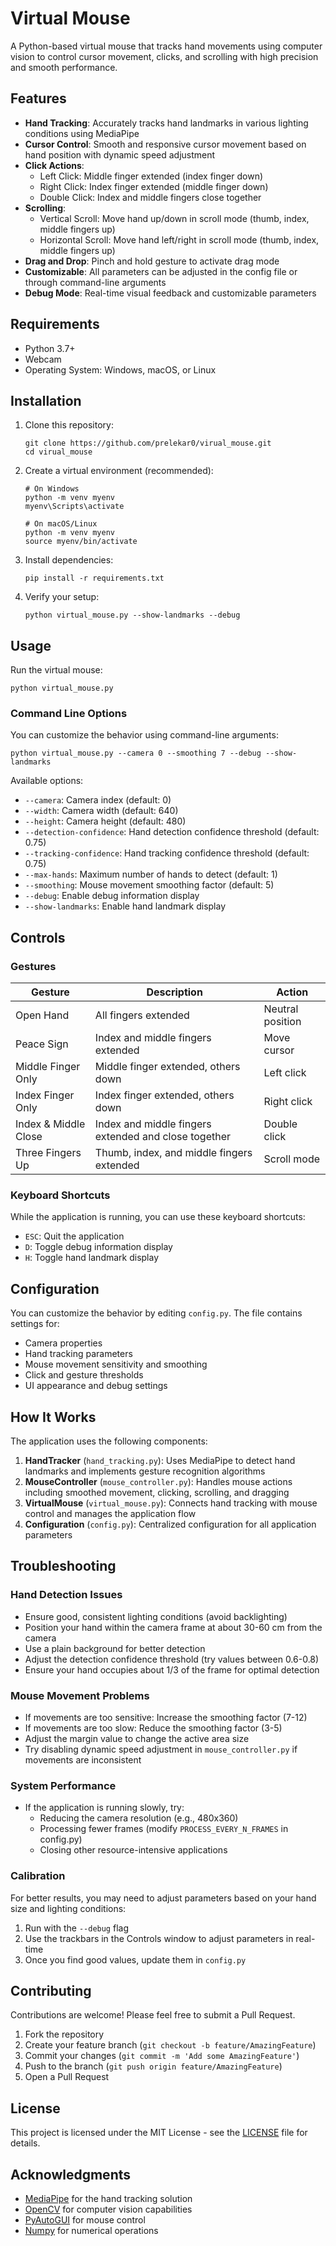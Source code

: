 # Virtual Mouse

A Python-based virtual mouse that tracks hand movements using computer vision to control cursor movement, clicks, and scrolling with high precision and smooth performance.

## Features

- **Hand Tracking**: Accurately tracks hand landmarks in various lighting conditions using MediaPipe
- **Cursor Control**: Smooth and responsive cursor movement based on hand position with dynamic speed adjustment
- **Click Actions**:
  - Left Click: Middle finger extended (index finger down)
  - Right Click: Index finger extended (middle finger down)
  - Double Click: Index and middle fingers close together
- **Scrolling**:
  - Vertical Scroll: Move hand up/down in scroll mode (thumb, index, middle fingers up)
  - Horizontal Scroll: Move hand left/right in scroll mode (thumb, index, middle fingers up)
- **Drag and Drop**: Pinch and hold gesture to activate drag mode
- **Customizable**: All parameters can be adjusted in the config file or through command-line arguments
- **Debug Mode**: Real-time visual feedback and customizable parameters

## Requirements

- Python 3.7+
- Webcam
- Operating System: Windows, macOS, or Linux

## Installation

1. Clone this repository:
   ```
   git clone https://github.com/prelekar0/virual_mouse.git
   cd virual_mouse
   ```

2. Create a virtual environment (recommended):
   ```
   # On Windows
   python -m venv myenv
   myenv\Scripts\activate

   # On macOS/Linux
   python -m venv myenv
   source myenv/bin/activate
   ```

3. Install dependencies:
   ```
   pip install -r requirements.txt
   ```

4. Verify your setup:
   ```
   python virtual_mouse.py --show-landmarks --debug
   ```

## Usage

Run the virtual mouse:
```
python virtual_mouse.py
```

### Command Line Options

You can customize the behavior using command-line arguments:

```
python virtual_mouse.py --camera 0 --smoothing 7 --debug --show-landmarks
```

Available options:
- `--camera`: Camera index (default: 0)
- `--width`: Camera width (default: 640)
- `--height`: Camera height (default: 480)
- `--detection-confidence`: Hand detection confidence threshold (default: 0.75)
- `--tracking-confidence`: Hand tracking confidence threshold (default: 0.75)
- `--max-hands`: Maximum number of hands to detect (default: 1)
- `--smoothing`: Mouse movement smoothing factor (default: 5)
- `--debug`: Enable debug information display
- `--show-landmarks`: Enable hand landmark display

## Controls

### Gestures

| Gesture | Description | Action |
|---------|-------------|--------|
| Open Hand | All fingers extended | Neutral position |
| Peace Sign | Index and middle fingers extended | Move cursor |
| Middle Finger Only | Middle finger extended, others down | Left click |
| Index Finger Only | Index finger extended, others down | Right click |
| Index & Middle Close | Index and middle fingers extended and close together | Double click |
| Three Fingers Up | Thumb, index, and middle fingers extended | Scroll mode |

### Keyboard Shortcuts

While the application is running, you can use these keyboard shortcuts:
- `ESC`: Quit the application
- `D`: Toggle debug information display
- `H`: Toggle hand landmark display

## Configuration

You can customize the behavior by editing `config.py`. The file contains settings for:

- Camera properties
- Hand tracking parameters
- Mouse movement sensitivity and smoothing
- Click and gesture thresholds
- UI appearance and debug settings

## How It Works

The application uses the following components:

1. **HandTracker** (`hand_tracking.py`): Uses MediaPipe to detect hand landmarks and implements gesture recognition algorithms
2. **MouseController** (`mouse_controller.py`): Handles mouse actions including smoothed movement, clicking, scrolling, and dragging
3. **VirtualMouse** (`virtual_mouse.py`): Connects hand tracking with mouse control and manages the application flow
4. **Configuration** (`config.py`): Centralized configuration for all application parameters

## Troubleshooting

### Hand Detection Issues
- Ensure good, consistent lighting conditions (avoid backlighting)
- Position your hand within the camera frame at about 30-60 cm from the camera
- Use a plain background for better detection
- Adjust the detection confidence threshold (try values between 0.6-0.8)
- Ensure your hand occupies about 1/3 of the frame for optimal detection

### Mouse Movement Problems
- If movements are too sensitive: Increase the smoothing factor (7-12)
- If movements are too slow: Reduce the smoothing factor (3-5)
- Adjust the margin value to change the active area size
- Try disabling dynamic speed adjustment in `mouse_controller.py` if movements are inconsistent

### System Performance
- If the application is running slowly, try:
  - Reducing the camera resolution (e.g., 480x360)
  - Processing fewer frames (modify `PROCESS_EVERY_N_FRAMES` in config.py)
  - Closing other resource-intensive applications

### Calibration
For better results, you may need to adjust parameters based on your hand size and lighting conditions:
1. Run with the `--debug` flag
2. Use the trackbars in the Controls window to adjust parameters in real-time
3. Once you find good values, update them in `config.py`

## Contributing

Contributions are welcome! Please feel free to submit a Pull Request.

1. Fork the repository
2. Create your feature branch (`git checkout -b feature/AmazingFeature`)
3. Commit your changes (`git commit -m 'Add some AmazingFeature'`)
4. Push to the branch (`git push origin feature/AmazingFeature`)
5. Open a Pull Request

## License

This project is licensed under the MIT License - see the [LICENSE](LICENSE) file for details.

## Acknowledgments

- [MediaPipe](https://mediapipe.dev/) for the hand tracking solution
- [OpenCV](https://opencv.org/) for computer vision capabilities
- [PyAutoGUI](https://pyautogui.readthedocs.io/) for mouse control
- [Numpy](https://numpy.org/) for numerical operations 
